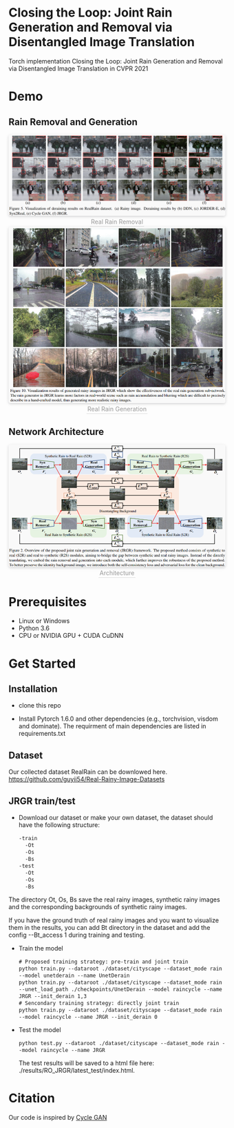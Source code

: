 # Closing the Loop: Joint Rain Generation and Removal via Disentangled Image Translation

Torch implementation Closing the Loop: Joint Rain Generation and Removal via Disentangled Image Translation in CVPR 2021


# Demo

## Rain Removal and Generation
<center>
    <img style="border-radius: 0.3125em;
    box-shadow: 0 2px 4px 0 rgba(34,36,38,.12),0 2px 10px 0 rgba(34,36,38,.08);" 
    src="https://github.com/guyii54/JRGR/blob/master/Demo_Derain.png">
    <br>
    <div style="color:orange; border-bottom: 1px solid #d9d9d9;
    display: inline-block;
    color: #999;
    padding: 2px;">Real Rain Removal</div>
</center>

<center>
    <img style="border-radius: 0.3125em;
    box-shadow: 0 2px 4px 0 rgba(34,36,38,.12),0 2px 10px 0 rgba(34,36,38,.08);" 
    src="https://github.com/guyii54/JRGR/blob/master/Demo_Generation.png">
    <br>
    <div style="color:orange; border-bottom: 1px solid #d9d9d9;
    display: inline-block;
    color: #999;
    padding: 2px;">Real Rain Generation</div>
</center>

## Network Architecture
<center>
    <img style="border-radius: 0.3125em;
    box-shadow: 0 2px 4px 0 rgba(34,36,38,.12),0 2px 10px 0 rgba(34,36,38,.08);" 
    src="https://github.com/guyii54/JRGR/blob/master/Architecture.png">
    <br>
    <div style="color:orange; border-bottom: 1px solid #d9d9d9;
    display: inline-block;
    color: #999;
    padding: 2px;">Architecture</div>
</center>


# Prerequisites
- Linux or Windows
- Python 3.6
- CPU or NVIDIA GPU + CUDA CuDNN


# Get Started

## Installation
- clone this repo


- Install Pytorch 1.6.0 and other dependencies (e.g., torchvision, visdom and dominate). The requirment of main dependencies are listed in requirements.txt


## Dataset
Our collected dataset RealRain can be downlowed here.
https://github.com/guyii54/Real-Rainy-Image-Datasets

## JRGR train/test
- Download our dataset or make your own dataset, the dataset should have the following structure:
  ```
  -train
    -Ot
    -Os
    -Bs
  -test
    -Ot
    -Os
    -Bs
  ```
The directory Ot, Os, Bs save the real rainy images, synthetic rainy images and the corresponding backgrounds of synthetic rainy images. 

If you have the ground truth of real rainy images and you want to visualize them in the results, you can add Bt directory in the dataset and add the config --Bt_access 1 during training and testing.

- Train the model
  ```
  # Proposed training strategy: pre-train and joint train
  python train.py --dataroot ./dataset/cityscape --dataset_mode rain --model unetderain --name UnetDerain
  python train.py --dataroot ./dataset/cityscape --dataset_mode rain --unet_load_path ./checkpoints/UnetDerain --model raincycle --name JRGR --init_derain 1,3
  # Sencondary training strategy: directly joint train
  python train.py --dataroot ./dataset/cityscape --dataset_mode rain --model raincycle --name JRGR --init_derain 0
  ```

- Test the model
  ```
  python test.py --dataroot ./dataset/cityscape --dataset_mode rain --model raincycle --name JRGR
  ```
  The test results will be saved to a html file here: ./results/RO_JRGR/latest_test/index.html.

# Citation

Our code is inspired by [Cycle GAN](https://github.com/junyanz/CycleGAN)